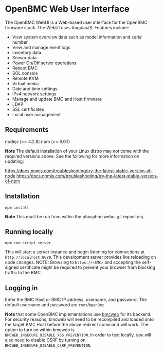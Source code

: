 # OpenBMC Web User Interface

The OpenBMC WebUI is a Web-based user interface for the OpenBMC
firmware stack. The WebUI uses AngularJS. Features include:

- View system overview data such as model information and serial number
- View and manage event logs
- Inventory data
- Sensor data
- Power On/Off server operations
- Reboot BMC
- SOL console
- Remote KVM
- Virtual media
- Date and time settings
- IPv4 network settings
- Manage and update BMC and Host firmware
- LDAP
- SSL certificates
- Local user management

## Requirements

nodejs (>= 4.2.6)
npm (>= 6.0.1)

**Note** The default installation of your Linux distro may not come with the
required versions above. See the following for more information on updating:

https://docs.npmjs.com/troubleshooting/try-the-latest-stable-version-of-node
https://docs.npmjs.com/troubleshooting/try-the-latest-stable-version-of-npm

## Installation

`npm install`

**Note** This must be run from within the phosphor-webui git repository.

## Running locally

`npm run-script server`

This will start a server instance and begin listening for connections at
`http://localhost:8080`. This development server provides live reloading on
code changes.
NOTE: Browsing to `https://<BMC>` and accepting the self-signed certificate
might be required to prevent your browser from blocking traffic to the BMC.

## Logging in

Enter the BMC Host or BMC IP address, username, and password.
The default username and password are `root`/`0penBmc`.

**Note** that some OpenBMC implementations use [bmcweb](https://github.com/openbmc/bmcweb)
for its backend. For security reasons, bmcweb will need to be recompiled and
loaded onto the target BMC Host before the above redirect command will work. The
option to turn on within bmcweb is `BMCWEB_INSECURE_DISABLE_XSS_PREVENTION`. In
order to test locally, you will also need to disable CSRF by turning on `BMCWEB_INSECURE_DISABLE_CSRF_PREVENTION`.
